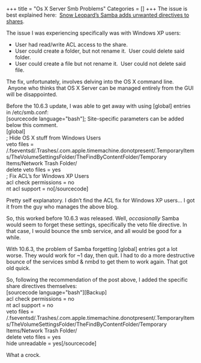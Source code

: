 +++
title = "Os X Server Smb Problems"
Categories = []
+++
The issue is best explained here:  <a href="http://www.stanford.edu/group/macosxsig/blog/2010/01/snow_leopard_samba_and_nt_acl.html" target="_blank">Snow Leopard&#8217;s Samba adds unwanted directives to shares</a>.

The issue I was experiencing specifically was with Windows XP users:

*   User had read/write ACL access to the share.
*   User could create a folder, but not rename it.  User could delete said folder.
*   User could create a file but not rename it.  User could not delete said file.

The fix, unfortunately, involves delving into the OS X command line.  Anyone who thinks that OS X Server can be managed entirely from the GUI will be disappointed.<!--more-->

Before the 10.6.3 update, I was able to get away with using [global] entries in /etc/smb.conf:  
[sourcecode language="bash"]; Site-specific parameters can be added below this comment.  
[global]  
; Hide OS X stuff from Windows Users  
veto files = /.fseventsd/.Trashes/.com.apple.timemachine.donotpresent/.TemporaryItems/TheVolumeSettingsFolder/TheFindByContentFolder/Temporary Items/Network Trash Folder/  
delete veto files = yes  
; Fix ACL&#8217;s for Windows XP Users  
acl check permissions = no  
nt acl support = no[/sourcecode]

Pretty self explanatory. I didn&#8217;t find the ACL fix for Windows XP users&#8230; I got it from the guy who manages the above blog.

So, this worked before 10.6.3 was released. Well, *occasionally* Samba would seem to forget these settings, specifically the veto file directive. In that case, I would bounce the smb service, and all would be good for a while.

With 10.6.3, the problem of Samba forgetting [global] entries got a lot worse. They would work for ~1 day, then quit. I had to do a more destructive bounce of the services smbd & nmbd to get them to work again. That got old quick.

So, following the recommendation of the post above, I added the specific share directives themselves:  
\[sourcecode language="bash"\]\[Backup\]  
acl check permissions = no  
nt acl support = no  
veto files = /.fseventsd/.Trashes/.com.apple.timemachine.donotpresent/.TemporaryItems/TheVolumeSettingsFolder/TheFindByContentFolder/Temporary Items/Network Trash Folder/  
delete veto files = yes  
hide unreadable = yes[/sourcecode]

What a crock.
